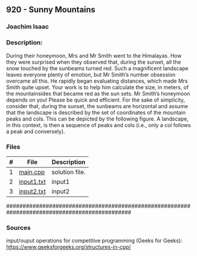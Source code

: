 ## 920 - Sunny Mountains 

### Joachim Isaac 

### Description:
During their honeymoon, Mrs and Mr Smith went to the Himalayas. How they were surprised when
they observed that, during the sunset, all the snow touched by the sunbeams turned red.
Such a magnificent landscape leaves everyone plenty of emotion, but Mr Smith’s number obsession
overcame all this. He rapidly began evaluating distances, which made Mrs Smith quite upset.
Your work is to help him calculate the size, in meters, of the mountainsides that became red as the
sun sets. Mr Smith’s honeymoon depends on you! Please be quick and efficient.
For the sake of simplicity, consider that, during the sunset, the sunbeams are horizontal and assume
that the landscape is described by the set of coordinates of the mountain peaks and cols. This can be
depicted by the following figure. A landscape, in this context, is then a sequence of peaks and cols (i.e.,
only a col follows a peak and conversely).


### Files

|   #   | File                        | Description                                                |
| :---: | --------------------------  | ---------------------------------------------------------- |
|   1   | [main.cpp](./main.cpp)        | solution file.                                             |
|   2   | [input1.txt](./input1.txt)  | input1                                                     |
|   3   | [input2.txt](./input2.txt)  | input2                                                     |








##############################################################################################

### Sources
input/ouput operations for competitive programming (Geeks for Geeks):
https://www.geeksforgeeks.org/structures-in-cpp/
